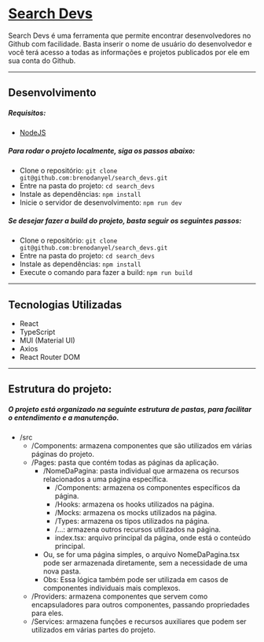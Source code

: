 # [Search Devs](https://search-devs-omega.vercel.app)
Search Devs é uma ferramenta que permite encontrar desenvolvedores no Github com facilidade. Basta inserir o nome de usuário do desenvolvedor e você terá acesso a todas as informações e projetos publicados por ele em sua conta do Github.

_____

## Desenvolvimento
##### Requisitos:
- [NodeJS](https://nodejs.org/en/)

##### Para rodar o projeto localmente, siga os passos abaixo:
- Clone o repositório: `git clone git@github.com:brenodanyel/search_devs.git`
- Entre na pasta do projeto: `cd search_devs`
- Instale as dependências: `npm install`
- Inicie o servidor de desenvolvimento: `npm run dev`

##### Se desejar fazer a build do projeto, basta seguir os seguintes passos:

- Clone o repositório: `git clone git@github.com:brenodanyel/search_devs.git`
- Entre na pasta do projeto: `cd search_devs`
- Instale as dependências: `npm install`
- Execute o comando para fazer a build: `npm run build`

_____

## Tecnologias Utilizadas
- React
- TypeScript
- MUI (Material UI)
- Axios
- React Router DOM

____
## Estrutura do projeto:
##### O projeto está organizado na seguinte estrutura de pastas, para facilitar o entendimento e a manutenção.

- /src
  - /Components: armazena componentes que são utilizados em várias páginas do projeto.
  - /Pages: pasta que contém todas as páginas da aplicação.
    - /NomeDaPagina: pasta individual que armazena os recursos relacionados a uma página específica.
      - /Components: armazena os componentes específicos da página.
      - /Hooks: armazena os hooks utilizados na página.
      - /Mocks: armazena os mocks utilizados na página.
      - /Types: armazena os tipos utilizados na página.
      - /...: armazena outros recursos utilizados na página.
      - index.tsx: arquivo principal da página, onde está o conteúdo principal.
    - Ou, se for uma página simples, o arquivo NomeDaPagina.tsx pode ser armazenada diretamente, sem a necessidade de uma nova pasta.
    - Obs: Essa lógica também pode ser utilizada em casos de componentes individuais mais complexos.
  - /Providers: armazena componentes que servem como encapsuladores para outros componentes, passando propriedades para eles.
  - /Services: armazena funções e recursos auxiliares que podem ser utilizados em várias partes do projeto.
  
